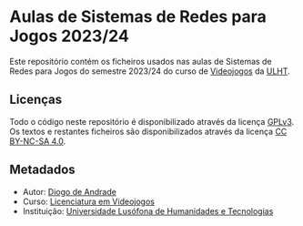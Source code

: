 # Aulas de Sistemas de Redes para Jogos 2023/24

Este repositório contém os ficheiros usados nas aulas de Sistemas de Redes para Jogos 
do semestre 2023/24 do curso de [Videojogos][licvideo]
da [ULHT].

## Licenças

Todo o código neste repositório é disponibilizado através da licença [GPLv3].
Os textos e restantes ficheiros são disponibilizados através da licença
[CC BY-NC-SA 4.0].

## Metadados

* Autor: [Diogo de Andrade]
* Curso:  [Licenciatura em Videojogos][licvideo]
* Instituição: [Universidade Lusófona de Humanidades e Tecnologias][ULHT]

[GPLv3]:https://www.gnu.org/licenses/gpl-3.0.en.html
[CC BY-NC-SA 4.0]:https://creativecommons.org/licenses/by-nc-sa/4.0/
[licvideo]:https://www.ulusofona.pt/licenciatura/videojogos
[Diogo de Andrade]:https://github.com/DiogoDeAndrade
[ULHT]:https://www.ulusofona.pt/
